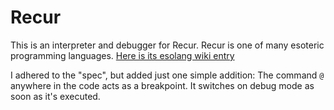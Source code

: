 # Recur

This is an interpreter and debugger for Recur.
Recur is one of many esoteric programming languages.
[Here is its esolang wiki entry](https://esolangs.org/wiki/Recur)

I adhered to the "spec", but added just one simple addition:
The command `@` anywhere in the code acts as a breakpoint.
It switches on debug mode as soon as it's executed.
